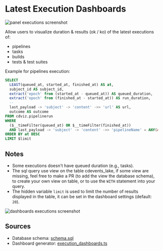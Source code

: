 # Latest Execution Dashboards

![panel executions screenshot](/screenshots/grafana_panel_executions_double_barchart-20250608_2105.png)

Allow users to visualize duration & results (ok / ko) of the latest executions of:
- pipelines
- tasks
- builds
- tests & test suites

Example for pipelines execution:

```sql
SELECT
  LEAST(queued_at, started_at, finished_at) AS at,
  subject_id AS subject_id,
  extract('epoch' from (started_at - queued_at)) AS queued_duration,
  extract('epoch' from (finished_at - started_at)) AS run_duration,
  --
  last_payload -> 'subject' -> 'content' ->> 'url' AS url,
  outcome AS outcome
FROM cdviz.pipelinerun
WHERE
  ($__timeFilter(queued_at) OR $__timeFilter(finished_at))
  AND last_payload -> 'subject' -> 'content' ->> 'pipelineName' = ANY(ARRAY[${selected_value:sqlstring}]::text[])
ORDER BY at DESC
LIMIT $limit
```

## Notes

- Some executions doesn't have queued duration (e.g., tasks).
- The sql query use view on the table cdevents_lake, if some view are missing, feel free to make a PR (to add the view the database schema), to create your own view on table, or to use the `WITH` statement into your query.
- The hidden variable `limit` is used to limit the number of results displayed in the table, it can be set in the dashboard settings (default: `20`).

![dashboards executions screenshot](/screenshots/grafana_dashboard_pipeline_executions-20250606_2103.png)

## Sources

- Database schema: [schema.sql](https://github.com/cdviz-dev/cdviz/blob/main/cdviz-db/src/schema.sql)
- Dashboard generator: [execution_dashboards.ts](https://github.com/cdviz-dev/cdviz/blob/main/cdviz-grafana/dashboards_generator/src/dashboards/execution_dashboards.ts)
